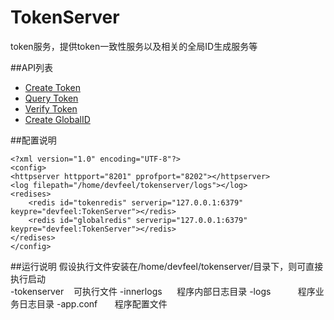 # TokenServer
token服务，提供token一致性服务以及相关的全局ID生成服务等

##API列表
* <a href="https://github.com/devfeel/tokenserver/blob/master/README/tokenmessage.MD#1create-token">Create Token</a>
* <a href="https://github.com/devfeel/tokenserver/blob/master/README/tokenmessage.MD#2query-token">Query Token</a>
* <a href="https://github.com/devfeel/tokenserver/blob/master/README/tokenmessage.MD#3verify-token">Verify Token</a>
* <a href="https://github.com/devfeel/tokenserver/blob/master/README/globalmessage.MD#1create-globalid">Create GlobalID</a>

##配置说明
```
<?xml version="1.0" encoding="UTF-8"?>
<config>
<httpserver httpport="8201" pprofport="8202"></httpserver>
<log filepath="/home/devfeel/tokenserver/logs"></log>
<redises>
    <redis id="tokenredis" serverip="127.0.0.1:6379" keypre="devfeel:TokenServer"></redis>
    <redis id="globalredis" serverip="127.0.0.1:6379" keypre="devfeel:TokenServer"></redis>
</redises>
</config>
```

##运行说明
假设执行文件安装在/home/devfeel/tokenserver/目录下，则可直接执行启动
<br>
-tokenserver    可执行文件
-innerlogs      程序内部日志目录
-logs           程序业务日志目录
-app.conf       程序配置文件
